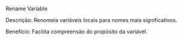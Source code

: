 Rename Variable

Descrição: Renomeia variáveis locais para nomes mais significativos.

Benefício: Facilita compreensão do propósito da variável.
